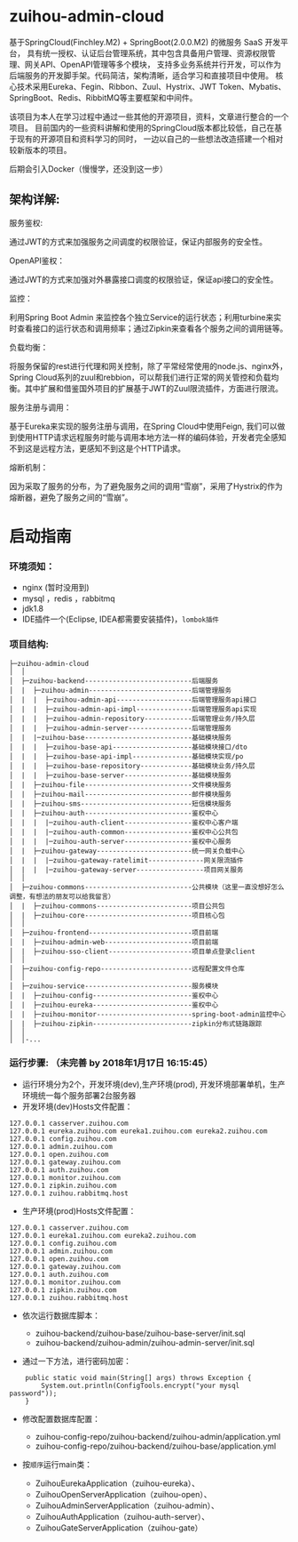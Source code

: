 # zuihou-admin-cloud
基于SpringCloud(Finchley.M2)  + SpringBoot(2.0.0.M2) 的微服务 SaaS 开发平台，
具有统一授权、认证后台管理系统，其中包含具备用户管理、资源权限管理、网关API、OpenAPI管理等多个模块，
支持多业务系统并行开发，可以作为后端服务的开发脚手架。代码简洁，架构清晰，适合学习和直接项目中使用。
核心技术采用Eureka、Fegin、Ribbon、Zuul、Hystrix、JWT Token、Mybatis、SpringBoot、Redis、RibbitMQ等主要框架和中间件。

该项目为本人在学习过程中通过一些其他的开源项目，资料，文章进行整合的一个项目。
目前国内的一些资料讲解和使用的SpringCloud版本都比较低，自己在基于现有的开源项目和资料学习的同时，
一边以自己的一些想法改造搭建一个相对较新版本的项目。

后期会引入Docker（慢慢学，还没到这一步）

## 架构详解:
服务鉴权:

通过JWT的方式来加强服务之间调度的权限验证，保证内部服务的安全性。

OpenAPI鉴权：

通过JWT的方式来加强对外暴露接口调度的权限验证，保证api接口的安全性。

监控：

利用Spring Boot Admin 来监控各个独立Service的运行状态；利用turbine来实时查看接口的运行状态和调用频率；通过Zipkin来查看各个服务之间的调用链等。

负载均衡：

将服务保留的rest进行代理和网关控制，除了平常经常使用的node.js、nginx外，Spring Cloud系列的zuul和rebbion，可以帮我们进行正常的网关管控和负载均衡。其中扩展和借鉴国外项目的扩展基于JWT的Zuul限流插件，方面进行限流。

服务注册与调用：

基于Eureka来实现的服务注册与调用，在Spring Cloud中使用Feign, 我们可以做到使用HTTP请求远程服务时能与调用本地方法一样的编码体验，开发者完全感知不到这是远程方法，更感知不到这是个HTTP请求。

熔断机制：

因为采取了服务的分布，为了避免服务之间的调用“雪崩”，采用了Hystrix的作为熔断器，避免了服务之间的“雪崩”。

# 启动指南

### 环境须知：

- nginx (暂时没用到)
- mysql ，redis ，rabbitmq
- jdk1.8
- IDE插件一个(Eclipse, IDEA都需要安装插件)，`lombok插件`

### 项目结构:

```
├─zuihou-admin-cloud
│  │  
│  ├─zuihou-backend---------------------------后端服务
│  |  ├─zuihou-admin--------------------------后端管理服务
│  |  |  ├─zuihou-admin-api-------------------后端管理服务api接口
│  |  |  ├─zuihou-admin-api-impl--------------后端管理服务api实现
│  |  |  ├─zuihou-admin-repository------------后端管理业务/持久层
│  |  |  ├─zuihou-admin-server----------------后端管理服务
│  |  |─zuihou-base---------------------------基础模块服务
│  |  |  ├─zuihou-base-api--------------------基础模块接口/dto
│  |  |  ├─zuihou-base-api-impl---------------基础模块实现/po
│  |  |  ├─zuihou-base-repository-------------基础模块业务/持久层
│  |  |  ├─zuihou-base-server-----------------基础模块服务
│  |  ├─zuihou-file---------------------------文件模块服务
│  |  ├─zuihou-mail---------------------------邮件模块服务
│  |  ├─zuihou-sms----------------------------短信模块服务
│  |  ├─zuihou-auth---------------------------鉴权中心
│  |  |  |─zuihou-auth-client-----------------鉴权中心客户端
│  |  |  |─zuihou-auth-common-----------------鉴权中心公共包
│  |  |  |─zuihou-auth-server-----------------鉴权中心服务
│  |  ├─zuihou-gateway------------------------统一网关负载中心
│  |  |  |─zuihou-gateway-ratelimit--------------网关限流插件
│  |  |  |─zuihou-gateway-server-----------------项目网关服务
│  │ 
│  ├─zuihou-commons---------------------------公共模块（这里一直没想好怎么调整，有想法的朋友可以给我留言）
│  |  ├─zuihou-commons------------------------项目公共包
│  |  ├─zuihou-core---------------------------项目核心包
│  │ 
│  ├─zuihou-frontend--------------------------项目前端
│  |  ├─zuihou-admin-web----------------------项目前端
│  |  ├─zuihou-sso-client---------------------项目单点登录client
│  │
│  ├─zuihou-config-repo-----------------------远程配置文件仓库
│  │
│  ├─zuihou-service---------------------------服务模块
│  |  ├─zuihou-config-------------------------鉴权中心
│  |  ├─zuihou-eureka-------------------------鉴权中心
│  |  ├─zuihou-monitor------------------------spring-boot-admin监控中心
│  |  ├─zuihou-zipkin-------------------------zipkin分布式链路跟踪
│  │
│  │-...
```

### 运行步骤: （未完善 by 2018年1月17日 16:15:45）
- 运行环境分为2个，开发环境(dev),生产环境(prod), 开发环境部署单机，生产环境统一每个服务部署2台服务器
- 开发环境(dev)Hosts文件配置：
```
127.0.0.1 casserver.zuihou.com
127.0.0.1 eureka.zuihou.com eureka1.zuihou.com eureka2.zuihou.com
127.0.0.1 config.zuihou.com
127.0.0.1 admin.zuihou.com
127.0.0.1 open.zuihou.com
127.0.0.1 gateway.zuihou.com
127.0.0.1 auth.zuihou.com
127.0.0.1 monitor.zuihou.com
127.0.0.1 zipkin.zuihou.com
127.0.0.1 zuihou.rabbitmq.host
```
- 生产环境(prod)Hosts文件配置：

```
127.0.0.1 casserver.zuihou.com
127.0.0.1 eureka1.zuihou.com eureka2.zuihou.com
127.0.0.1 config.zuihou.com
127.0.0.1 admin.zuihou.com
127.0.0.1 open.zuihou.com
127.0.0.1 gateway.zuihou.com
127.0.0.1 auth.zuihou.com
127.0.0.1 monitor.zuihou.com
127.0.0.1 zipkin.zuihou.com
127.0.0.1 zuihou.rabbitmq.host
```

- 依次运行数据库脚本：
    - zuihou-backend/zuihou-base/zuihou-base-server/init.sql
    - zuihou-backend/zuihou-admin/zuihou-admin-server/init.sql

- 通过一下方法，进行密码加密：
```
    public static void main(String[] args) throws Exception {
        System.out.println(ConfigTools.encrypt("your mysql password"));
    }
```    

- 修改配置数据库配置：
    - zuihou-config-repo/zuihou-backend/zuihou-admin/application.yml
    - zuihou-config-repo/zuihou-backend/zuihou-base/application.yml

- 按`顺序`运行main类：
    - ZuihouEurekaApplication（zuihou-eureka）、
    - ZuihouOpenServerApplication（zuihou-open）、
    - ZuihouAdminServerApplication（zuihou-admin）、
    - ZuihouAuthApplication（zuihou-auth-server）、
    - ZuihouGateServerApplication（zuihou-gate）

  ​
